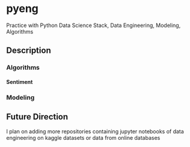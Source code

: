 # pyeng
Practice with Python Data Science Stack, Data Engineering, Modeling, Algorithms
## Description
### Algorithms
#### Sentiment 
#### 
### Modeling 
## Future Direction 
I plan on adding more repositories containing jupyter notebooks of data engineering on kaggle datasets or data from online databases
